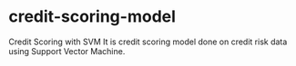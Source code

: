 # credit-scoring-model
Credit Scoring with SVM
It is credit scoring model done on credit risk data using Support Vector Machine.
